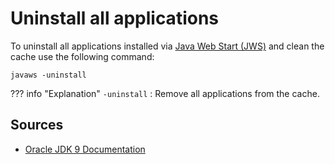 # Uninstall all applications
To uninstall all applications installed via [Java Web Start (JWS)](https://en.wikipedia.org/wiki/Java_Web_Start) and clean the cache use the following command:

```shell
javaws -uninstall
```

??? info "Explanation"
    `-uninstall` 
    :   Remove all applications from the cache.
    
## Sources
* [Oracle JDK 9 Documentation](https://docs.oracle.com/javase/9/tools/javaws.htm)
